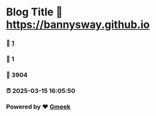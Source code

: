 # Blog Title :link: https://bannysway.github.io 
### :page_facing_up: [1](https://bannysway.github.io/tag.html) 
### :speech_balloon: 1 
### :hibiscus: 3904 
### :alarm_clock: 2025-03-15 16:05:50 
### Powered by :heart: [Gmeek](https://github.com/Meekdai/Gmeek)
